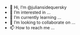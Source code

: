 - 👋 Hi, I’m @juliansidequersky
- 👀 I’m interested in ...
- 🌱 I’m currently learning ...
- 💞️ I’m looking to collaborate on ...
- 📫 How to reach me ...

<!---
juliansidequersky/juliansidequersky is a ✨ special ✨ repository because its `README.md` (this file) appears on your GitHub profile.
You can click the Preview link to take a look at your changes.
--->
